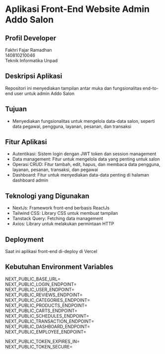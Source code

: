 # Aplikasi Front-End Website Admin Addo Salon

## Profil Developer

Fakhri Fajar Ramadhan <br>
140810210046 <br>
Teknik Informatika Unpad <br>

## Deskripsi Aplikasi

Repositori ini menyediakan tampilan antar muka dan fungsionalitas end-to-end user untuk admin Addo Salon

## Tujuan

- Menyediakan fungsionalitas untuk mengelola data-data salon, seperti data pegawai, pengguna, layanan, pesanan, dan transaksi

## Fitur Aplikasi

- Autentikasi: Sistem login dengan JWT token dan session management
- Data management: Fitur untuk mengelola data yang penting untuk salon
- Operasi CRUD: Fitur tambah, edit, hapus, dan membaca data pengguna, layanan, pesanan, transaksi, dan pegawai
- Dashboard: Fitur untuk menyediakan data-data penting di halaman dashboard admin

## Teknologi yang Digunakan

- NextJs: Framework front-end berbasis ReactJs
- Tailwind CSS: Library CSS untuk membuat tampilan
- Tanstack Query: Fetching data management
- Axios: Library untuk melakukan permintaan HTTP

## Deployment

Saat ini aplikasi front-end di-deploy di Vercel

## Kebutuhan Environment Variables

NEXT_PUBLIC_BASE_URL=<br>
NEXT_PUBLIC_LOGIN_ENDPOINT=<br>
NEXT_PUBLIC_USER_ENDPOINT=<br>
NEXT_PUBLIC_REVIEWS_ENDPOINT=<br>
NEXT_PUBLIC_CATEGORIES_ENDPOINT=<br>
NEXT_PUBLIC_PRODUCTS_ENDPOINT=<br>
NEXT_PUBLIC_CARTS_ENDPOINT=<br>
NEXT_PUBLIC_SCHEDULES_ENDPOINT=<br>
NEXT_PUBLIC_TRANSACTION_ENDPOINT=<br>
NEXT_PUBLIC_DASHBOARD_ENDPOINT=<br>
NEXT_PUBLIC_EMPLOYEE_ENDPOINT=<br>

NEXT_PUBLIC_TOKEN_EXPIRES_IN=<br>
NEXT_PUBLIC_TOKEN_SECURE=<br>


